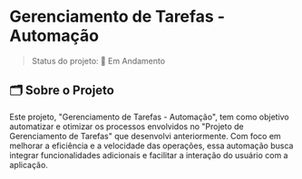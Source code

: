 # Gerenciamento de Tarefas - Automação
> Status do projeto: 🔄 Em Andamento

## 🗂️ Sobre o Projeto
Este projeto, "Gerenciamento de Tarefas - Automação", tem como objetivo automatizar e otimizar os processos envolvidos no "Projeto de Gerenciamento de Tarefas" que desenvolvi anteriormente. Com foco em melhorar a eficiência e a velocidade das operações, essa automação busca integrar funcionalidades adicionais e facilitar a interação do usuário com a aplicação.
